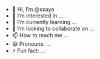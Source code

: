 - 👋 Hi, I’m @xxaya
- 👀 I’m interested in ...
- 🌱 I’m currently learning ...
- 💞️ I’m looking to collaborate on ...
- 📫 How to reach me ...
- 😄 Pronouns: ...
- ⚡ Fun fact: ...

<!---
xxaya/xxaya is a ✨ special ✨ repository because its `README.md` (this file) appears on your GitHub profile.
You can click the Preview link to take a look at your changes.
--->
